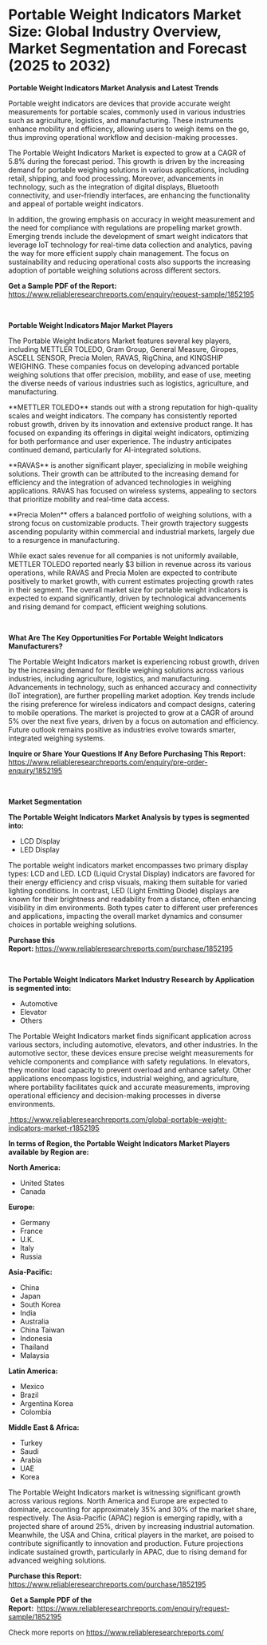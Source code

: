 <p><h1>Portable Weight Indicators Market Size: Global Industry Overview, Market Segmentation and Forecast (2025 to 2032)</h1></p><p><strong>Portable Weight Indicators Market Analysis and Latest Trends</strong></p>
<p><p>Portable weight indicators are devices that provide accurate weight measurements for portable scales, commonly used in various industries such as agriculture, logistics, and manufacturing. These instruments enhance mobility and efficiency, allowing users to weigh items on the go, thus improving operational workflow and decision-making processes. </p><p>The Portable Weight Indicators Market is expected to grow at a CAGR of 5.8% during the forecast period. This growth is driven by the increasing demand for portable weighing solutions in various applications, including retail, shipping, and food processing. Moreover, advancements in technology, such as the integration of digital displays, Bluetooth connectivity, and user-friendly interfaces, are enhancing the functionality and appeal of portable weight indicators. </p><p>In addition, the growing emphasis on accuracy in weight measurement and the need for compliance with regulations are propelling market growth. Emerging trends include the development of smart weight indicators that leverage IoT technology for real-time data collection and analytics, paving the way for more efficient supply chain management. The focus on sustainability and reducing operational costs also supports the increasing adoption of portable weighing solutions across different sectors.</p></p>
<p><strong>Get a Sample PDF of the Report:&nbsp;</strong> <a href="https://www.reliableresearchreports.com/enquiry/request-sample/1852195?utm_campaign=2738&utm_medium=2&utm_source=Github&utm_content=ia&utm_term=27032025&utm_id=portable-weight-indicators">https://www.reliableresearchreports.com/enquiry/request-sample/1852195</a></p>
<p>&nbsp;</p>
<p><strong>Portable Weight Indicators Major Market Players</strong></p>
<p><p>The Portable Weight Indicators Market features several key players, including METTLER TOLEDO, Gram Group, General Measure, Giropes, ASCELL SENSOR, Precia Molen, RAVAS, RigChina, and KINGSHIP WEIGHING. These companies focus on developing advanced portable weighing solutions that offer precision, mobility, and ease of use, meeting the diverse needs of various industries such as logistics, agriculture, and manufacturing.</p><p>**METTLER TOLEDO** stands out with a strong reputation for high-quality scales and weight indicators. The company has consistently reported robust growth, driven by its innovation and extensive product range. It has focused on expanding its offerings in digital weight indicators, optimizing for both performance and user experience. The industry anticipates continued demand, particularly for AI-integrated solutions.</p><p>**RAVAS** is another significant player, specializing in mobile weighing solutions. Their growth can be attributed to the increasing demand for efficiency and the integration of advanced technologies in weighing applications. RAVAS has focused on wireless systems, appealing to sectors that prioritize mobility and real-time data access.</p><p>**Precia Molen** offers a balanced portfolio of weighing solutions, with a strong focus on customizable products. Their growth trajectory suggests ascending popularity within commercial and industrial markets, largely due to a resurgence in manufacturing.</p><p>While exact sales revenue for all companies is not uniformly available, METTLER TOLEDO reported nearly $3 billion in revenue across its various operations, while RAVAS and Precia Molen are expected to contribute positively to market growth, with current estimates projecting growth rates in their segment. The overall market size for portable weight indicators is expected to expand significantly, driven by technological advancements and rising demand for compact, efficient weighing solutions.</p></p>
<p>&nbsp;</p>
<p><strong>What Are The Key Opportunities For Portable Weight Indicators Manufacturers?</strong></p>
<p><p>The Portable Weight Indicators market is experiencing robust growth, driven by the increasing demand for flexible weighing solutions across various industries, including agriculture, logistics, and manufacturing. Advancements in technology, such as enhanced accuracy and connectivity (IoT integration), are further propelling market adoption. Key trends include the rising preference for wireless indicators and compact designs, catering to mobile operations. The market is projected to grow at a CAGR of around 5% over the next five years, driven by a focus on automation and efficiency. Future outlook remains positive as industries evolve towards smarter, integrated weighing systems.</p></p>
<p><strong>Inquire or Share Your Questions If Any Before Purchasing This Report:</strong> <a href="https://www.reliableresearchreports.com/enquiry/pre-order-enquiry/1852195?utm_campaign=2738&utm_medium=2&utm_source=Github&utm_content=ia&utm_term=27032025&utm_id=portable-weight-indicators">https://www.reliableresearchreports.com/enquiry/pre-order-enquiry/1852195</a></p>
<p>&nbsp;</p>
<p><strong>Market Segmentation</strong></p>
<p><strong>The Portable Weight Indicators Market Analysis by types is segmented into:</strong></p>
<p><ul><li>LCD Display</li><li>LED Display</li></ul></p>
<p><p>The portable weight indicators market encompasses two primary display types: LCD and LED. LCD (Liquid Crystal Display) indicators are favored for their energy efficiency and crisp visuals, making them suitable for varied lighting conditions. In contrast, LED (Light Emitting Diode) displays are known for their brightness and readability from a distance, often enhancing visibility in dim environments. Both types cater to different user preferences and applications, impacting the overall market dynamics and consumer choices in portable weighing solutions.</p></p>
<p><strong>Purchase this Report:&nbsp;</strong><a href="https://www.reliableresearchreports.com/purchase/1852195?utm_campaign=2738&utm_medium=2&utm_source=Github&utm_content=ia&utm_term=27032025&utm_id=portable-weight-indicators">https://www.reliableresearchreports.com/purchase/1852195</a></p>
<p>&nbsp;</p>
<p><strong>The Portable Weight Indicators Market Industry Research by Application is segmented into:</strong></p>
<p><ul><li>Automotive</li><li>Elevator</li><li>Others</li></ul></p>
<p><p>The Portable Weight Indicators market finds significant application across various sectors, including automotive, elevators, and other industries. In the automotive sector, these devices ensure precise weight measurements for vehicle components and compliance with safety regulations. In elevators, they monitor load capacity to prevent overload and enhance safety. Other applications encompass logistics, industrial weighing, and agriculture, where portability facilitates quick and accurate measurements, improving operational efficiency and decision-making processes in diverse environments.</p></p>
<p><a href="https://www.reliableresearchreports.com/global-portable-weight-indicators-market-r1852195?utm_campaign=2738&utm_medium=2&utm_source=Github&utm_content=ia&utm_term=27032025&utm_id=portable-weight-indicators">&nbsp;https://www.reliableresearchreports.com/global-portable-weight-indicators-market-r1852195</a></p>
<p><strong>In terms of Region, the Portable Weight Indicators Market Players available by Region are:</strong></p>
<p>
    <p> <strong> North America: </strong>
        <ul>
            <li>United States</li>
            <li>Canada</li>
        </ul>
        </p> 
    <p> <strong> Europe: </strong>
        <ul>
            <li>Germany</li>
            <li>France</li>
            <li>U.K.</li>
            <li>Italy</li>
            <li>Russia</li>
        </ul>
        </p> 
    <p> <strong> Asia-Pacific: </strong>
        <ul>
            <li>China</li>
            <li>Japan</li>
            <li>South Korea</li>
            <li>India</li>
            <li>Australia</li>
            <li>China Taiwan</li>
            <li>Indonesia</li>
            <li>Thailand</li>
            <li>Malaysia</li>
        </ul>
        </p> 
    <p> <strong> Latin America: </strong>
        <ul>
            <li>Mexico</li>
            <li>Brazil</li>
            <li>Argentina Korea</li>
            <li>Colombia</li>
        </ul>
        </p> 
    <p> <strong> Middle East & Africa: </strong>
        <ul>
            <li>Turkey</li>
            <li>Saudi</li>
            <li>Arabia</li>
            <li>UAE</li>
            <li>Korea</li>
        </ul>
    </p>
    </p>
<p><p>The Portable Weight Indicators market is witnessing significant growth across various regions. North America and Europe are expected to dominate, accounting for approximately 35% and 30% of the market share, respectively. The Asia-Pacific (APAC) region is emerging rapidly, with a projected share of around 25%, driven by increasing industrial automation. Meanwhile, the USA and China, critical players in the market, are poised to contribute significantly to innovation and production. Future projections indicate sustained growth, particularly in APAC, due to rising demand for advanced weighing solutions.</p></p>
<p><strong>Purchase this Report: </strong><a href="https://www.reliableresearchreports.com/purchase/1852195?utm_campaign=2738&utm_medium=2&utm_source=Github&utm_content=ia&utm_term=27032025&utm_id=portable-weight-indicators">https://www.reliableresearchreports.com/purchase/1852195</a></p>
<p>&nbsp;<strong>Get a Sample PDF of the Report:&nbsp;&nbsp;</strong><a href="https://www.reliableresearchreports.com/enquiry/request-sample/1852195?utm_campaign=2738&utm_medium=2&utm_source=Github&utm_content=ia&utm_term=27032025&utm_id=portable-weight-indicators">https://www.reliableresearchreports.com/enquiry/request-sample/1852195</a></p>
<p><strong></strong></p>
<p>Check more reports on <a href="https://www.reliableresearchreports.com/?utm_campaign=2738&utm_medium=2&utm_source=Github&utm_content=ia&utm_term=27032025&utm_id=portable-weight-indicators">https://www.reliableresearchreports.com/</a></p>